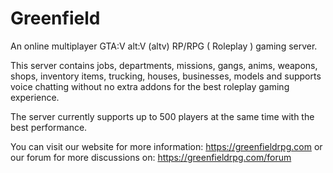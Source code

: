 # Greenfield
An online multiplayer GTA:V alt:V (altv) RP/RPG ( Roleplay ) gaming server.

This server contains jobs, departments, missions, gangs, anims, weapons, shops, inventory items, trucking, houses, businesses, models and supports voice chatting without no extra addons for the best roleplay gaming experience. 

The server currently supports up to 500 players at the same time with the best performance.

You can visit our website for more information: https://greenfieldrpg.com
or our forum for more discussions on: https://greenfieldrpg.com/forum
